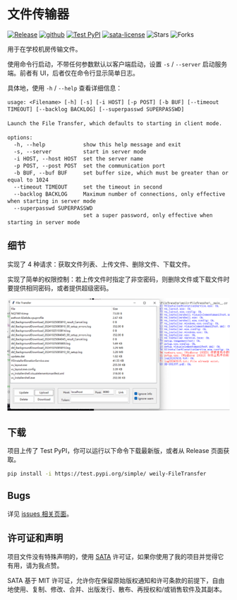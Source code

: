 # 文件传输器

[![Release](https://img.shields.io/github/v/release/weilycoder/FileTransfer)](https://github.com/weilycoder/FileTransfer/releases/)
[![github](https://img.shields.io/badge/github-FileTransfer-blue?logo=github)](https://github.com/weilycoder/FileTransfer)
[![Test PyPI](https://img.shields.io/badge/Test_PyPI-FileTransfer-blue?logo=pypi)](https://test.pypi.org/project/weily-FileTransfer/)
[![sata-license](https://img.shields.io/badge/License-SATA-green)](https://github.com/zTrix/sata-license)
![Stars](https://img.shields.io/github/stars/weilycoder/FileTransfer)
![Forks](https://img.shields.io/github/forks/weilycoder/FileTransfer)

用于在学校机房传输文件。

使用命令行启动，不带任何参数默认以客户端启动，设置 `-s` / `--server` 启动服务端。前者有 UI，后者仅在命令行显示简单日志。

具体地，使用 `-h` / `--help` 查看详细信息：

```text
usage: <Filename> [-h] [-s] [-i HOST] [-p POST] [-b BUF] [--timeout TIMEOUT] [--backlog BACKLOG] [--superpasswd SUPERPASSWD]

Launch the File Transfer, which defaults to starting in client mode.

options:
  -h, --help            show this help message and exit
  -s, --server          start in server mode
  -i HOST, --host HOST  set the server name
  -p POST, --post POST  set the communication port
  -b BUF, --buf BUF     set buffer size, which must be greater than or equal to 1024
  --timeout TIMEOUT     set the timeout in second
  --backlog BACKLOG     Maximum number of connections, only effective when starting in server mode
  --superpasswd SUPERPASSWD
                        set a super password, only effective when starting in server mode
```

## 细节

实现了 4 种请求：获取文件列表、上传文件、删除文件、下载文件。

实现了简单的权限控制：若上传文件时指定了非空密码，则删除文件或下载文件时要提供相同密码，或者提供超级密码。

![Demo](https://github.com/weilycoder/FileTransfer/blob/main/demo.png)

## 下载

项目上传了 Test PyPI，你可以运行以下命令下载最新版，或者从 Release 页面获取。

```bash
pip install -i https://test.pypi.org/simple/ weily-FileTransfer
```

## Bugs

详见 [issues 相关页面](https://github.com/weilycoder/FileTransfer/issues/1)。

## 许可证和声明

项目文件没有特殊声明的，使用 [SATA](https://github.com/zTrix/sata-license) 许可证，如果你使用了我的项目并觉得它有用，请为我点赞。

SATA 基于 MIT 许可证，允许你在保留原始版权通知和许可条款的前提下，自由地使用、复制、修改、合并、出版发行、散布、再授权和/或销售软件及其副本。
